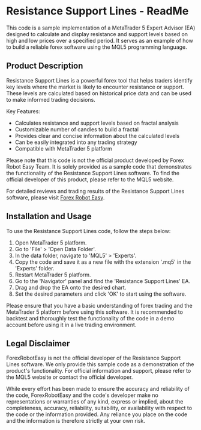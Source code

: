 # Resistance Support Lines - ReadMe

This code is a sample implementation of a MetaTrader 5 Expert Advisor (EA) designed to calculate and display resistance and support levels based on high and low prices over a specified period. It serves as an example of how to build a reliable forex software using the MQL5 programming language.

## Product Description

Resistance Support Lines is a powerful forex tool that helps traders identify key levels where the market is likely to encounter resistance or support. These levels are calculated based on historical price data and can be used to make informed trading decisions.

Key Features:
- Calculates resistance and support levels based on fractal analysis
- Customizable number of candles to build a fractal
- Provides clear and concise information about the calculated levels
- Can be easily integrated into any trading strategy
- Compatible with MetaTrader 5 platform

Please note that this code is not the official product developed by Forex Robot Easy Team. It is solely provided as a sample code that demonstrates the functionality of the Resistance Support Lines software. To find the official developer of this product, please refer to the MQL5 website.

For detailed reviews and trading results of the Resistance Support Lines software, please visit [Forex Robot Easy](https://forexroboteasy.com/forex-robot-review/resistance-support-lines-reliable-forex-software-review/).

## Installation and Usage

To use the Resistance Support Lines code, follow the steps below:

1. Open MetaTrader 5 platform.
2. Go to 'File' > 'Open Data Folder'.
3. In the data folder, navigate to 'MQL5' > 'Experts'.
4. Copy the code and save it as a new file with the extension '.mq5' in the 'Experts' folder.
5. Restart MetaTrader 5 platform.
6. Go to the 'Navigator' panel and find the 'Resistance Support Lines' EA.
7. Drag and drop the EA onto the desired chart.
8. Set the desired parameters and click 'OK' to start using the software.

Please ensure that you have a basic understanding of forex trading and the MetaTrader 5 platform before using this software. It is recommended to backtest and thoroughly test the functionality of the code in a demo account before using it in a live trading environment.

## Legal Disclaimer

ForexRobotEasy is not the official developer of the Resistance Support Lines software. We only provide this sample code as a demonstration of the product's functionality. For official information and support, please refer to the MQL5 website or contact the official developer.

While every effort has been made to ensure the accuracy and reliability of the code, ForexRobotEasy and the code's developer make no representations or warranties of any kind, express or implied, about the completeness, accuracy, reliability, suitability, or availability with respect to the code or the information provided. Any reliance you place on the code and the information is therefore strictly at your own risk.
